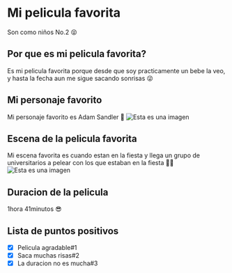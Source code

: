 # Mi pelicula favorita
Son como niños No.2 😝 
## Por que es mi pelicula favorita?
Es mi pelicula favorita porque desde que soy practicamente un bebe la veo, y hasta la fecha aun me sigue sacando sonrisas 😜 
## Mi personaje favorito 
Mi personaje favorito es Adam Sandler 🥺 
![Esta es una imagen](https://cl.buscafs.com/www.tomatazos.com/public/uploads/images/3296/3296_800x533.jpg)
## Escena de la pelicula favorita
Mi escena favorita es cuando estan en la fiesta y llega un grupo de universitarios a pelear con los que estaban en la fiesta 🤜🤣
![Esta es una imagen](https://cl.buscafs.com/www.tomatazos.com/public/uploads/images/3294/3294_901x600.jpg)
## Duracion de la pelicula
1hora 41minutos 😎 
## Lista de puntos positivos
- [x] Pelicula agradable#1
- [x] Saca muchas risas#2
- [x] La duracion no es mucha#3